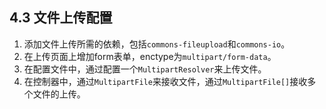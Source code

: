 ## 4.3 文件上传配置

1. 添加文件上传所需的依赖，包括`commons-fileupload`和`commons-io`。
2. 在上传页面上增加form表单，enctype为`multipart/form-data`。
3. 在配置文件中，通过配置一个`MultipartResolver`来上传文件。
4. 在控制器中，通过`MultipartFile`来接收文件，通过`MultipartFile[]`接收多个文件的上传。